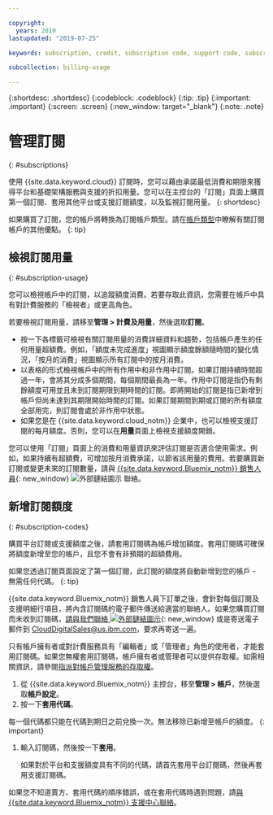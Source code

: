 ```yaml
---

copyright:
  years: 2019
lastupdated: "2019-07-25"

keywords: subscription, credit, subscription code, support code, subscription overage, subscription usage, feature code

subcollection: billing-usage

---
```


{:shortdesc: .shortdesc}
{:codeblock: .codeblock}
{:tip: .tip}
{:important: .important}
{:screen: .screen}
{:new_window: target="_blank"}
{:note: .note}

# 管理訂閱
{: #subscriptions}

使用 {{site.data.keyword.cloud}} 訂閱時，您可以藉由承諾最低消費和期限來獲得平台和基礎架構服務與支援的折扣用量。您可以在主控台的「訂閱」頁面上購買第一個訂閱、套用其他平台或支援訂閱額度，以及監視訂閱用量。
{: shortdesc}

如果購買了訂閱，您的帳戶將轉換為訂閱帳戶類型。請在[帳戶類型](/docs/account?topic=account-accounts)中瞭解有關訂閱帳戶的其他優點。
{: tip}

## 檢視訂閱用量
{: #subscription-usage}

您可以檢視帳戶中的訂閱，以追蹤額度消費。若要存取此資訊，您需要在帳戶中具有對計費服務的「檢視者」或更高角色。

若要檢視訂閱用量，請移至**管理 > 計費及用量**，然後選取**訂閱**。

  * 按一下各標籤可檢視有關訂閱用量的消費詳細資料和趨勢，包括帳戶產生的任何用量超額費。例如，「額度未完成進度」視圖顯示額度餘額隨時間的變化情況，「按月的消費」視圖顯示所有訂閱中的按月消費。
  * 以表格的形式檢視帳戶中的所有作用中和非作用中訂閱。如果訂閱持續時間超過一年，會將其分成多個期間，每個期間最長為一年。作用中訂閱是指仍有剩餘額度可用並且未到訂閱期限到期時間的訂閱。即將開始的訂閱是指已新增到帳戶但尚未達到其期限開始時間的訂閱。如果訂閱期間到期或訂閱的所有額度全部用完，則訂閱會處於非作用中狀態。
  * 如果您是在 {{site.data.keyword.cloud_notm}} 企業中，也可以檢視支援訂閱的每月額度。否則，您可以在**用量**頁面上檢視支援額度開銷。

您可以使用「訂閱」頁面上的消費和用量資訊來評估訂閱是否適合使用需求。例如，如果持續有超額費，可增加按月消費承諾，以節省該用量的費用。若要購買新訂閱或變更未來的訂閱數量，請與 [{{site.data.keyword.Bluemix_notm}} 銷售人員](https://www.ibm.com/cloud-computing/bluemix/contact-us){: new_window} ![外部鏈結圖示](../icons/launch-glyph.svg) 聯絡。

## 新增訂閱額度
{: #subscription-codes}

購買平台訂閱或支援額度之後，請套用訂閱碼為帳戶增加額度。套用訂閱碼可確保將額度新增至您的帳戶，且您不會有非預期的超額費用。

如果您透過訂閱頁面設定了第一個訂閱，此訂閱的額度將自動新增到您的帳戶 - 無需任何代碼。
{: tip}

{{site.data.keyword.Bluemix_notm}} 銷售人員下訂單之後，會針對每個訂閱及支援明細行項目，將內含訂閱碼的電子郵件傳送給適當的聯絡人。如果您購買訂閱而未收到訂閱碼，[請與我們聯絡 ![外部鏈結圖示](../icons/launch-glyph.svg "外部鏈結圖示")](https://www.ibm.com/cloud-computing/bluemix/contact-us){: new_window} 或是寄送電子郵件到 CloudDigitalSales@us.ibm.com，要求再寄送一遍。

只有帳戶擁有者或對計費服務具有「編輯者」或「管理者」角色的使用者，才能套用訂閱碼。如果您無權套用訂閱碼，帳戶擁有者或管理者可以提供存取權。如需相關資訊，請參閱[指派對帳戶管理服務的存取權](/docs/iam?topic=iam-account-services)。

1. 從 {{site.data.keyword.Bluemix_notm}} 主控台，移至**管理 > 帳戶**，然後選取**帳戶設定**。
1. 按一下**套用代碼**。

  每一個代碼都只能在代碼到期日之前兌換一次。無法移除已新增至帳戶的額度。
  {: important}

1. 輸入訂閱碼，然後按一下**套用**。

   如果對於平台和支援額度具有不同的代碼，請首先套用平台訂閱碼，然後再套用支援訂閱碼。

如果您不知道賣方、套用代碼的順序錯誤，或在套用代碼時遇到問題，請[與 {{site.data.keyword.Bluemix_notm}} 支援中心聯絡](/docs/get-support?topic=get-support-getting-customer-support)。
